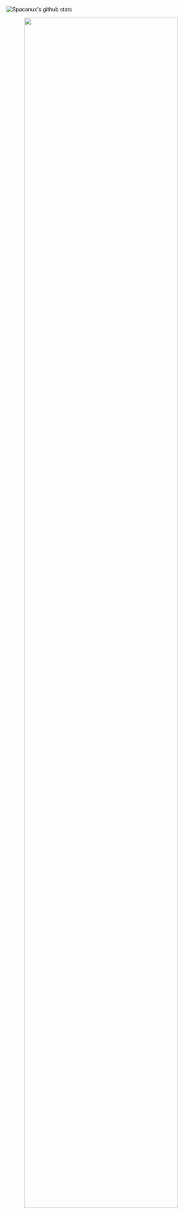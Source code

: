 ![Spacanux's github stats](https://github-readme-stats.vercel.app/api?username=spacanux&count_private=true&show_icons=true&theme=radical&hide_rank=false)

<p align="center"><img width="90%" src="https://github-readme-stats.sabesansathananthan.vercel.app/api/top-langs/?username=spacanux&layout=compact&theme=dark&card_width=1000&hide_border=true" /></p>
